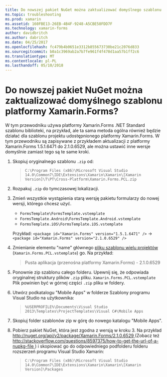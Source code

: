 ```yaml
---
title: Do nowszej pakiet NuGet można zaktualizować domyślnego szablonu platformy Xamarin.Forms?
ms.topic: troubleshooting
ms.prod: xamarin
ms.assetid: 160FBE13-26EB-4B4F-9248-A5CBE58FDD7F
ms.technology: xamarin-forms
author: davidbritch
ms.author: dabritch
ms.date: 04/25/2017
ms.openlocfilehash: fc479b4b0651e3312b855673730be21c2076d833
ms.sourcegitcommit: b0a1c3969ab2a7b7fe961f4f470d1aa57b1ff2c6
ms.translationtype: MT
ms.contentlocale: pl-PL
ms.lasthandoff: 05/10/2018
---
```

# <a name="can-i-update-the-xamarinforms-default-template-to-a-newer-nuget-package"></a>Do nowszej pakiet NuGet można zaktualizować domyślnego szablonu platformy Xamarin.Forms?

W tym przewodniku używa platformy Xamarin.Forms .NET Standard szablonu biblioteki, na przykład, ale ta sama metoda ogólna również będzie działać dla szablonu projektu udostępnionego platformy Xamarin.Forms. W tym przewodniku są zapisywane z przykładem aktualizacji z platformy Xamarin.Forms 1.5.1.6471 do 2.1.0.6529, ale można ustawić inne wersje domyślnie zamiast tego są te same kroki.

1.  Skopiuj oryginalnego szablonu `.zip` od:

    > `C:\Program Files (x86)\Microsoft Visual Studio 14.0\Common7\IDE\Extensions\Xamarin\Xamarin\[Xamarin Version]\T\PT\Cross-Platform\Xamarin.Forms.PCL.zip`

2.  Rozpakuj `.zip` do tymczasowej lokalizacji.

3.  Zmień wszystkie wystąpienia starą wersję pakietu formularzy do nowej wersji, którego chcesz użyć.
    *   `FormsTemplate\FormsTemplate.vstemplate`
    *   `FormsTemplate.Android\FormsTemplate.Android.vstemplate`
    *   `FormsTemplate.iOS\FormsTemplate.iOS.vstemplate`

    Przykład: `<package id="Xamarin.Forms" version="1.5.1.6471" />` -> `<package id="Xamarin.Forms" version="2.1.0.6529" />`

4.  Zmienianie elementu "name" głównego [pliku szablonu wielu projektów](http://msdn.microsoft.com/library/ms185308.aspx) (`Xamarin.Forms.PCL.vstemplate`) go. Na przykład:
    > <Name>Pusta aplikacja (przenośna platformy Xamarin.Forms) - 2.1.0.6529</Name>

5.  Ponownie zip szablonu całego folderu. Upewnij się, że odpowiada oryginalnej struktury plików `.zip` pliku. `Xamarin.Forms.PCL.vstemplate` Plik powinien być w górnej części `.zip` pliku w foldery.

6.  Utwórz podkatalogu "Mobile Apps" w folderze Szablony programu Visual Studio na użytkownika:
    > `%USERPROFILE%\Documents\Visual Studio 2013\Templates\ProjectTemplates\Visual C#\Mobile Apps`

7.  Skopiuj folder szablonów zip w górę do nowego katalogu "Mobile Apps".

8.  Pobierz pakiet NuGet, która jest zgodna z wersją w kroku 3. Na przykład [ http://nuget.org/api/v2/package/Xamarin.Forms/2.1.0.6529 ](http://nuget.org/api/v2/package/Xamarin.Forms/2.1.0.6529) (Zobacz też [ http://stackoverflow.com/questions/8597375/how-to-get-the-url-of-a-nupkg-file ](http://stackoverflow.com/questions/8597375/how-to-get-the-url-of-a-nupkg-file)) i skopiować go do odpowiedniego podfolderu folderu rozszerzeń programu Visual Studio Xamarin:
    > `C:\Program Files (x86)\Microsoft Visual Studio 14.0\Common7\IDE\Extensions\Xamarin\Xamarin\[Xamarin Version]\Packages`
